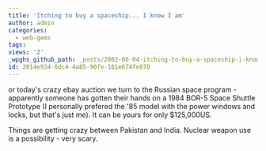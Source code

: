 ```yaml
---
title: 'Itching to buy a spaceship... I know I am'
author: admin
categories:
  - web-gems
tags: 
views: '2'
_wpghs_github_path: _posts/2002-06-04-itching-to-buy-a-spaceship-i-know-i-am.md
id: 2014e934-6dc4-4a85-90fe-101e674fe870
---
```

<p>or today's crazy ebay auction we turn to the Russian space program - apparently someone has gotten their hands on a 1984 BOR-5 Space Shuttle Prototype (I personally prefered the '85 model with the power windows and locks, but that's just me). It can be yours for only $125,000US.</p>
<p>Things are getting crazy between Pakistan and India. Nuclear weapon use is a possibility - very scary.</p>
